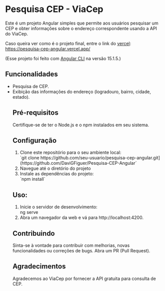 # Pesquisa CEP - ViaCep


Este é um projeto Angular simples que permite aos usuários pesquisar um CEP e obter informações sobre o endereço correspondente usando a API do ViaCep.

Caso queira ver como é o projeto final, entre o link do <a href="https://pesquisa-cep-angular.vercel.app/">vercel</a>:
https://pesquisa-cep-angular.vercel.app/

(Esse projeto foi feito com [Angular CLI](https://github.com/angular/angular-cli) na versão 15.1.5.)

<h2>Funcionalidades</h2>
<ul>
<li>Pesquisa de CEP.</li>
<li>Exibição das informações do endereço (logradouro, bairro, cidade, estado).</li>

<h2>Pré-requisitos</h2>
Certifique-se de ter o Node.js e o npm instalados em seu sistema.

<h2>Configuração</h2>

<ol>
  <li>Clone este repositório para o seu ambiente local:</li>
  `git clone https://github.com/seu-usuario/pesquisa-cep-angular.git](https://github.com/DaviGFiguer/Pesquisa-CEP-Angular`

  <li>Navegue até o diretório do projeto</li>

  <li>Instale as dependências do projeto:</li>
  `npm install`

</ol>

<h2>Uso: </h2>
<ol>
  <li>Inicie o servidor de desenvolvimento:</li>
  ng serve
  <li>Abra um navegador da web e vá para http://localhost:4200.</li>
</ol>

<h2>Contribuindo</h2>
Sinta-se à vontade para contribuir com melhorias, novas funcionalidades ou correções de bugs. Abra um PR (Pull Request).

<h2>Agradecimentos</h2>
Agradecemos ao ViaCep por fornecer a API gratuita para consulta de CEP.



